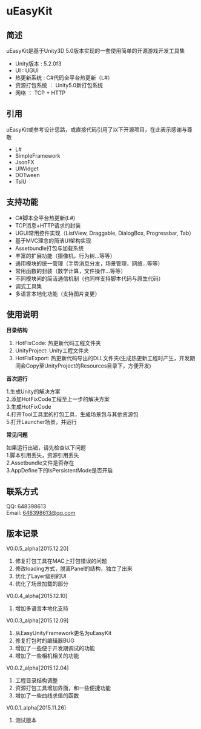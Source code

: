 # uEasyKit

## 简述
uEasyKit是基于Unity3D 5.0版本实现的一套使用简单的开源游戏开发工具集

* Unity版本 : 5.2.0f3  
* UI : UGUI
* 热更新系统 : C#代码全平台热更新（L#）
* 资源打包系统 ： Unity5.0新打包系统
* 网络 ： TCP + HTTP

## 引用

uEasyKit或参考设计思路，或直接代码引用了以下开源项目，在此表示感谢与尊敬

* L#
* SimpleFramework
* JsonFX
* UIWidget
* DOTween
* TsiU

## 支持功能

* C#脚本全平台热更新(L#)
* TCP消息+HTTP请求的封装
* UGUI常用控件实现（ListView, Draggable, DialogBox, Progressbar, Tab）
* 基于MVC理念的简洁UI架构实现
* Assetbundle打包与加载系统
* 丰富的扩展功能（摄像机，行为树...等等）
* 通用模块的统一管理（手势消息分发，场景管理，网络...等等）
* 常用函数的封装（数学计算，文件操作...等等）
* 不同模块间的简洁通信机制（也同样支持脚本代码与原生代码）
* 调式工具集
* 多语言本地化功能（支持图片变更）

## 使用说明

**目录结构** 

1. HotFixCode: 热更新代码工程文件夹
2. UnityProject: Unity工程文件夹
3. HotFixExport: 热更新代码导出的DLL文件夹(生成热更新工程时产生，开发期间会Copy至UnityProject的Resources目录下，方便开发)

**首次运行**  

1.生成Unity的解决方案  
2.添加HotFixCode工程至上一步的解决方案  
3.生成HotFixCode  
4.打开Tool工具里的打包工具，生成场景包与其他资源包  
5.打开Launcher场景，并运行  

**常见问题**  

如果运行出错，请先检查以下问题  
1.脚本引用丢失，资源引用丢失  
2.Assetbundle文件是否存在  
3.AppDefine下的IsPersistentMode是否开启  

## 联系方式
QQ: 648398613  
Email: 648398613@qq.com

## 版本记录
V0.0.5_alpha[2015.12.20] 

1. 修复打包工具在MAC上打包错误的问题
2. 修改loading方式，脱离Panel的结构，独立了出来
3. 优化了Layer级别的UI
4. 优化了场景加载的部分

V0.0.4_alpha[2015.12.10] 

1. 增加多语言本地化支持

V0.0.3_alpha[2015.12.09] 

1. 从EasyUnityFramework更名为uEasyKit
2. 修复打包时的编辑器BUG
3. 增加了一些便于开发期调试的功能
4. 增加了一些相机相关的功能

V0.0.2_alpha[2015.12.04] 

1. 工程目录结构调整
2. 资源打包工具增加界面，和一些便捷功能
3. 增加了一些曲线求值的函数

V0.0.1_alpha[2015.11.26]  

1. 测试版本
 

